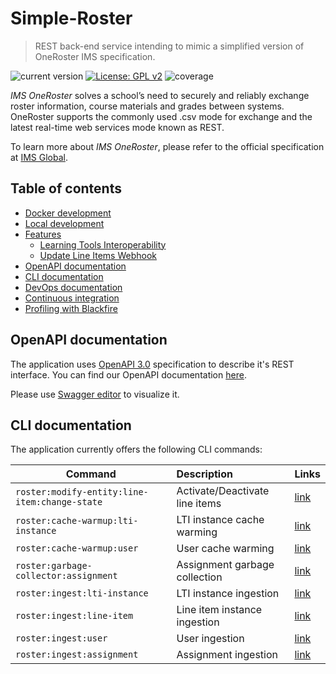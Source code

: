 # Simple-Roster

>REST back-end service intending to mimic a simplified version of OneRoster IMS specification.

![current version](https://img.shields.io/badge/version-2.0.0-green.svg)
[![License: GPL v2](https://img.shields.io/badge/License-GPL%20v2-blue.svg)](https://www.gnu.org/licenses/old-licenses/gpl-2.0.en.html)
![coverage](https://img.shields.io/badge/coverage-100%25-green.svg)

*IMS OneRoster* solves a school’s need to securely and reliably exchange roster information, course materials and grades between systems. 
OneRoster supports the commonly used .csv mode for exchange and the latest real-time web services mode known as REST.  

To learn more about *IMS OneRoster*, please refer to the official specification at [IMS Global](https://www.imsglobal.org/activity/onerosterlis).

## Table of contents

- [Docker development](docs/docker-development.md)
- [Local development](docs/local-development.md)
- [Features](#)
    - [Learning Tools Interoperability](docs/features/lti.md)
    - [Update Line Items Webhook](docs/features/update-line-items-webhook.md)
- [OpenAPI documentation](#openapi-documentation)
- [CLI documentation](#cli-documentation)
- [DevOps documentation](docs/devops-documentation.md)
- [Continuous integration](docs/continuous-integration.md)
- [Profiling with Blackfire](docs/blackfire.md)

## OpenAPI documentation

The application uses [OpenAPI 3.0](https://swagger.io/specification/) specification to describe it's REST interface.
You can find our OpenAPI documentation [here](openapi/api_v1.yml).

Please use [Swagger editor](https://editor.swagger.io/) to visualize it.

## CLI documentation

The application currently offers the following CLI commands:

| Command                                                 | Description                   | Links                                                           |
| --------------------------------------------------------|:------------------------------|:----------------------------------------------------------------|
| `roster:modify-entity:line-item:change-state`           | Activate/Deactivate line items| [link](docs/cli/modify-entity-line-item-change-state-command.md)|
| `roster:cache-warmup:lti-instance`                      | LTI instance cache warming    | [link](docs/cli/lti-instance-cache-warmer-command.md)           |
| `roster:cache-warmup:user`                              | User cache warming            | [link](docs/cli/user-cache-warmer-command.md)                   |
| `roster:garbage-collector:assignment`                   | Assignment garbage collection | [link](docs/cli/assignment-garbage-collector-command.md)        |
| `roster:ingest:lti-instance`                            | LTI instance ingestion        | [link](docs/cli/lti-instance-ingester-command.md)               |
| `roster:ingest:line-item`                               | Line item instance ingestion  | [link](docs/cli/line-item-ingester-command.md)                  |
| `roster:ingest:user`                                    | User ingestion                | [link](docs/cli/user-ingester-command.md)                       |
| `roster:ingest:assignment`                              | Assignment ingestion          | [link](docs/cli/assignment-ingester-command.md)                 |
